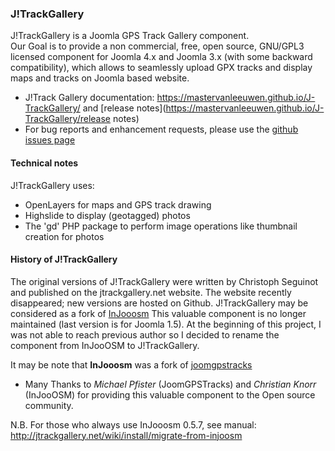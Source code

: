 ### J!TrackGallery

J!TrackGallery is a Joomla GPS Track Gallery component.  
Our Goal is to provide a non commercial, free, open source, GNU/GPL3 licensed component for Joomla 4.x and Joomla 3.x (with some backward compatibility), which allows
 to seamlessly upload GPX tracks and display maps and tracks on Joomla based website.
- J!Track Gallery documentation: https://mastervanleeuwen.github.io/J-TrackGallery/ and [release notes](https://mastervanleeuwen.github.io/J-TrackGallery/release notes)
- For bug reports and enhancement requests, please use the [github issues page](https://github.com/mastervanleeuwen/J-TrackGallery/issues)

#### Technical notes

J!TrackGallery uses:
- OpenLayers for maps and GPS track drawing
- Highslide to display (geotagged) photos
- The 'gd' PHP package to perform image operations like thumbnail creation for photos

#### History of J!TrackGallery  

The original versions of J!TrackGallery were written by Christoph Seguinot and published on the jtrackgallery.net website. The website recently disappeared; new versions are hosted on Github.
J!TrackGallery may be considered as a fork of [InJooosm](http://injooosm.sourceforge.net/)
This valuable component is no longer maintained (last version is for Joomla 1.5). At the beginning of this project, I was not able to reach previous author so I decided to rename the component from InJooOSM to J!TrackGallery. 

It may be note that **InJooosm** was a fork of [joomgpstracks](http://www.joomlaos.de/Joomla_CMS_Downloads/Joomla_Komponenten/JoomGPSTracks.html)

 - Many Thanks to *Michael Pfister* (JoomGPSTracks) and *Christian Knorr* (InJooOSM) for providing this valuable component to the Open source community. 

N.B. For those who always use InJooosm 0.5.7, see manual: http://jtrackgallery.net/wiki/install/migrate-from-injoosm

